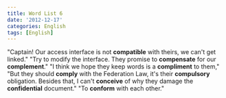 ```yaml
---
title: Word List 6
date: '2012-12-17'
categories: English
tags: [English]
---
```


"Captain! Our access interface is not **compatible** with theirs, we can't get linked." "Try to modify the interface. They promise to **compensate** for our **complement**." "I think we hope they keep words is a **compliment** to them," "But they should **comply** with the Federation Law, it's their **compulsory** obligation. Besides that, I can't **conceive** of why they damage the **confidential** document." "To **conform** with each other." 